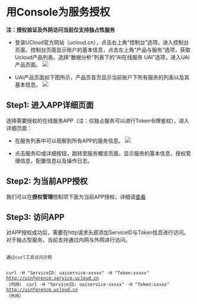 

# 用Console为服务授权
**注：授权验证及外网访问当前仅支持独占性服务**

  * 登录UCloud官方网站（ucloud.cn），点击右上角“控制台”选项，进入控制台页面。控制台页面显示账户的基本信息，点击左上角“产品与服务”选项，获取Ucloud产品列表。选择“数据分析”列表下的“AI在线服务 UAI”选项，进入UAI产品页面。
![](ai/uai-inference/images/use/optlist/create/create_1.png)

  * UAI产品页面如下图所示，产品页首页显示当前账户下所有服务的列表以及其基本信息。
![](ai/uai-inference/images/use/optlist/create/create_2.png)

## Step1: 进入APP详细页面
选择需要授权的在线服务APP（注：仅独占服务可以进行Token令牌鉴权），进入详细页面：

  * 在服务列表中可以观察到所有APP的服务信息。
![](ai/uai-inference/images/use/optlist/create/create_4.png)

  * 点击服务ID或详细按钮，跳转至服务概览页面，显示服务的基本信息，授权管理信息，配置信息以及操作日志。

## Step2: 为当前APP授权
我们可以在**授权管理**控制项下面为当前APP授权，详细请[查看](utoken/operation/mgr_client/auth_client)

## Step3: 访问APP
对APP授权成功后，需要在http请求头部添加ServiceID与Token信息进行访问。 对于独占型服务，当前支持通过内网与外网进行访问。

<code>
通过curl工具访问示例

curl -H "ServiceID: uaiservice-xxxxx" -H "Token:xxxxx" http://uinference.service.ucloud.cn （内网）
curl -H "ServiceID: uaiservice-xxxxx" -H "Token:xxxxx" http://uinference.ucloud.cn （外网）
</code>

